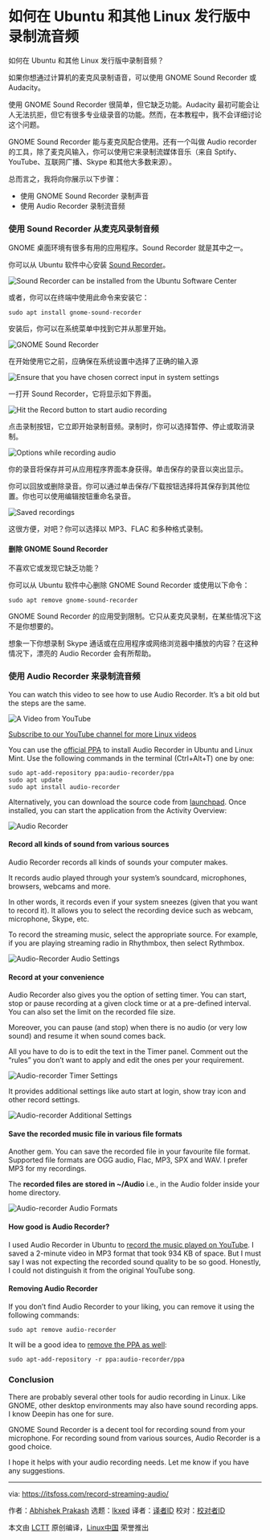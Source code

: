 [#]: subject: "How to Record Streaming Audio in Ubuntu and other Linux Distributions"
[#]: via: "https://itsfoss.com/record-streaming-audio/"
[#]: author: "Abhishek Prakash https://itsfoss.com/"
[#]: collector: "lkxed"
[#]: translator: "FYJNEVERFOLLOWS"
[#]: reviewer: " "
[#]: publisher: " "
[#]: url: " "

如何在 Ubuntu 和其他 Linux 发行版中录制流音频
======
如何在 Ubuntu 和其他 Linux 发行版中录制音频？

如果你想通过计算机的麦克风录制语音，可以使用 GNOME Sound Recorder 或 Audacity。

使用 GNOME Sound Recorder 很简单，但它缺乏功能。Audacity 最初可能会让人无法抗拒，但它有很多专业级录音的功能。然而，在本教程中，我不会详细讨论这个问题。

GNOME Sound Recorder 能与麦克风配合使用。还有一个叫做 Audio recorder 的工具，除了麦克风输入，你可以使用它来录制流媒体音乐（来自 Sptify、YouTube、互联网广播、Skype 和其他大多数来源）。

总而言之，我将向你展示以下步骤：

* 使用 GNOME Sound Recorder 录制声音
* 使用 Audio Recorder 录制流音频

### 使用 Sound Recorder 从麦克风录制音频

GNOME 桌面环境有很多有用的应用程序。Sound Recorder 就是其中之一。

你可以从 Ubuntu 软件中心安装 [Sound Recorder][1]。

![Sound Recorder can be installed from the Ubuntu Software Center][2]

或者，你可以在终端中使用此命令来安装它：

```
sudo apt install gnome-sound-recorder
```

安装后，你可以在系统菜单中找到它并从那里开始。

![GNOME Sound Recorder][3]

在开始使用它之前，应确保在系统设置中选择了正确的输入源

![Ensure that you have chosen correct input in system settings][4]

一打开 Sound Recorder，它将显示如下界面。

![Hit the Record button to start audio recording][5]

点击录制按钮，它立即开始录制音频。录制时，你可以选择暂停、停止或取消录制。

![Options while recording audio][6]

你的录音将保存并可从应用程序界面本身获得。单击保存的录音以突出显示。

你可以回放或删除录音。你可以通过单击保存/下载按钮选择将其保存到其他位置。你也可以使用编辑按钮重命名录音。

![Saved recordings][7]

这很方便，对吧？你可以选择以 MP3、FLAC 和多种格式录制。

#### 删除 GNOME Sound Recorder 

不喜欢它或发现它缺乏功能？

你可以从 Ubuntu 软件中心删除 GNOME Sound Recorder 或使用以下命令：

```
sudo apt remove gnome-sound-recorder
```

GNOME Sound Recorder 的应用受到限制。它只从麦克风录制，在某些情况下这不是你想要的。

想象一下你想录制 Skype 通话或在应用程序或网络浏览器中播放的内容？在这种情况下，漂亮的 Audio Recorder 会有所帮助。

### 使用 Audio Recorder 来录制流音频

You can watch this video to see how to use Audio Recorder. It’s a bit old but the steps are the same.

![A Video from YouTube][8]

[Subscribe to our YouTube channel for more Linux videos][9]

You can use the [official PPA][10] to install Audio Recorder in Ubuntu and Linux Mint. Use the following commands in the terminal (Ctrl+Alt+T) one by one:

```
sudo apt-add-repository ppa:audio-recorder/ppa
sudo apt update
sudo apt install audio-recorder
```

Alternatively, you can download the source code from [launchpad][11]. Once installed, you can start the application from the Activity Overview:

![Audio Recorder][12]

#### Record all kinds of sound from various sources

Audio Recorder records all kinds of sounds your computer makes.

It records audio played through your system’s soundcard, microphones, browsers, webcams and more.

In other words, it records even if your system sneezes (given that you want to record it). It allows you to select the recording device such as webcam, microphone, Skype, etc.

To record the streaming music, select the appropriate source. For example, if you are playing streaming radio in Rhythmbox, then select Rythmbox.

![Audio-Recorder Audio Settings][13]

#### Record at your convenience

Audio Recorder also gives you the option of setting timer. You can start, stop or pause recording at a given clock time or at a pre-defined interval. You can also set the limit on the recorded file size.

Moreover, you can pause (and stop) when there is no audio (or very low sound) and resume it when sound comes back.

All you have to do is to edit the text in the Timer panel. Comment out the “rules” you don’t want to apply and edit the ones per your requirement.

![Audio-recorder Timer Settings][14]

It provides additional settings like auto start at login, show tray icon and other record settings.

![Audio-recorder Additional Settings][15]

#### Save the recorded music file in various file formats

Another gem. You can save the recorded file in your favourite file format. Supported file formats are OGG audio, Flac, MP3, SPX and WAV. I prefer MP3 for my recordings.

The **recorded files are stored in ~/Audio** i.e., in the Audio folder inside your home directory.

![Audio-recorder Audio Formats][16]

#### How good is Audio Recorder?

I used Audio Recorder in Ubuntu to [record the music played on YouTube][17]. I saved a 2-minute video in MP3 format that took 934 KB of space. But I must say I was not expecting the recorded sound quality to be so good. Honestly, I could not distinguish it from the original YouTube song.

#### Removing Audio Recorder

If you don’t find Audio Recorder to your liking, you can remove it using the following commands:

```
sudo apt remove audio-recorder
```

It will be a good idea to [remove the PPA as well][18]:

```
sudo apt-add-repository -r ppa:audio-recorder/ppa
```

### Conclusion

There are probably several other tools for audio recording in Linux. Like GNOME, other desktop environments may also have sound recording apps. I know Deepin has one for sure.

GNOME Sound Recorder is a decent tool for recording sound from your microphone. For recording sound from various sources, Audio Recorder is a good choice.

I hope it helps with your audio recording needs. Let me know if you have any suggestions.

--------------------------------------------------------------------------------

via: https://itsfoss.com/record-streaming-audio/

作者：[Abhishek Prakash][a]
选题：[lkxed][b]
译者：[译者ID](https://github.com/FYJNEVERFOLLOWS)
校对：[校对者ID](https://github.com/校对者ID)

本文由 [LCTT](https://github.com/LCTT/TranslateProject) 原创编译，[Linux中国](https://linux.cn/) 荣誉推出

[a]: https://itsfoss.com/
[b]: https://github.com/lkxed
[1]: https://wiki.gnome.org/Apps/SoundRecorder
[2]: https://itsfoss.com/wp-content/uploads/2022/08/sound-recorder-ubuntu.png
[3]: https://itsfoss.com/wp-content/uploads/2022/08/sound-recorder.png
[4]: https://itsfoss.com/wp-content/uploads/2022/08/microphone-settings-ubuntu.png
[5]: https://itsfoss.com/wp-content/uploads/2022/08/using-sound-recorder-linux.png
[6]: https://itsfoss.com/wp-content/uploads/2022/08/sound-recording-with-sound-recorder.png
[7]: https://itsfoss.com/wp-content/uploads/2022/08/sound-recorder-interface.png
[8]: https://youtu.be/o7Ia2QGeB7Q
[9]: https://www.youtube.com/c/itsfoss?sub_confirmation=1
[10]: https://launchpad.net/~audio-recorder/+archive/ubuntu/ppa
[11]: https://launchpad.net/audio-recorder
[12]: https://itsfoss.com/wp-content/uploads/2022/08/audio-recorder-in-overview.png
[13]: https://itsfoss.com/wp-content/uploads/2022/08/audio-recorder-audio-settings.png
[14]: https://itsfoss.com/wp-content/uploads/2022/08/audio-recorder-timer-settings.png
[15]: https://itsfoss.com/wp-content/uploads/2022/08/audio-recorder-additional-settings.png
[16]: https://itsfoss.com/wp-content/uploads/2022/08/audio-recorder-audio-formats.png
[17]: https://itsfoss.com/youtube-dl-audio-only/
[18]: https://itsfoss.com/how-to-remove-or-delete-ppas-quick-tip/
